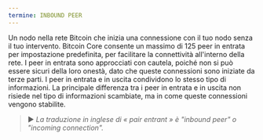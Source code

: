 ```yaml
---
termine: INBOUND PEER
---
```


Un nodo nella rete Bitcoin che inizia una connessione con il tuo nodo senza il tuo intervento. Bitcoin Core consente un massimo di 125 peer in entrata per impostazione predefinita, per facilitare la connettività all'interno della rete. I peer in entrata sono approcciati con cautela, poiché non si può essere sicuri della loro onestà, dato che queste connessioni sono iniziate da terze parti. I peer in entrata e in uscita condividono lo stesso tipo di informazioni. La principale differenza tra i peer in entrata e in uscita non risiede nel tipo di informazioni scambiate, ma in come queste connessioni vengono stabilite.

> ► *La traduzione in inglese di « pair entrant » è "inbound peer" o "incoming connection".*